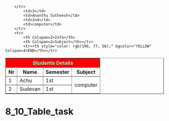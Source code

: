 <!DOCTYPE html>
<html>
<head>
<title><table></table></title>
</head>
<body>
    <table border="1">
        <tr><th style="color: aquamarine;" bgcolor="RED" Colspan=4>Students Details</th></tr>
        <tr>
            <th>Nr</th>
            <th>Name</th>
            <th>Semester</th>
            <th>Subject</th>
        </tr>
        <tr>
            <td>1</td>
            <td>Achu</td>
            <td>1st</td>
            <td rowspan="2">computer</td>
        </tr>
            <td>2</td>
            <td>Sudevan</td>
            <td>1st</td>
            
        </tr>
            <td>3</td>
            <td>Ananthu Sutheesh</td>
            <td>2nd</td>
            <td>computer</td>
        </tr>
        <tr>
            <th Colspan=2>Info</th>
            <th Colspan=2>Subject</th></tr>
            <tr><th style="color: rgb(196, 77, 56);" bgcolor="YELLOW" Colspan=4>END</th></tr>
</html>
</head>
</table>

    
</body>
         




# 8_10_Table_task
